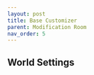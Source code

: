 ```yaml
---
layout: post
title: Base Customizer
parent: Modification Room
nav_order: 5
---
```

**World Settings**
---